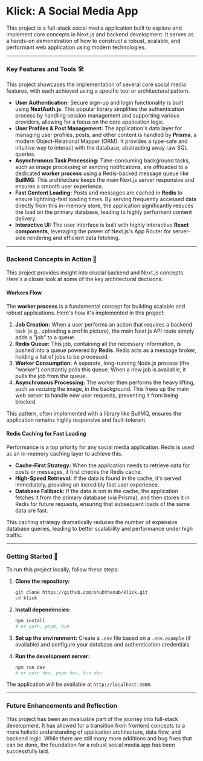 # Klick: A Social Media App

This project is a full-stack social media application built to explore and implement core concepts in Next.js and backend development. It serves as a hands-on demonstration of how to construct a robust, scalable, and performant web application using modern technologies.

-----

### Key Features and Tools 🛠️

This project showcases the implementation of several core social media features, with each achieved using a specific tool or architectural pattern.

  * **User Authentication:** Secure sign-up and login functionality is built using **NextAuth.js**. This popular library simplifies the authentication process by handling session management and supporting various providers, allowing for a focus on the core application logic.
  * **User Profiles & Post Management:** The application's data layer for managing user profiles, posts, and other content is handled by **Prisma**, a modern Object-Relational Mapper (ORM). It provides a type-safe and intuitive way to interact with the database, abstracting away raw SQL queries.
  * **Asynchronous Task Processing:** Time-consuming background tasks, such as image processing or sending notifications, are offloaded to a dedicated **worker process** using a Redis-backed message queue like **BullMQ**. This architecture keeps the main Next.js server responsive and ensures a smooth user experience.
  * **Fast Content Loading:** Posts and messages are cached in **Redis** to ensure lightning-fast loading times. By serving frequently accessed data directly from this in-memory store, the application significantly reduces the load on the primary database, leading to highly performant content delivery.
  * **Interactive UI:** The user interface is built with highly interactive **React components**, leveraging the power of Next.js's App Router for server-side rendering and efficient data fetching.

-----

### Backend Concepts in Action 🧠

This project provides insight into crucial backend and Next.js concepts. Here's a closer look at some of the key architectural decisions:

#### Workers Flow

The **worker process** is a fundamental concept for building scalable and robust applications. Here's how it's implemented in this project:

1.  **Job Creation:** When a user performs an action that requires a backend task (e.g., uploading a profile picture), the main Next.js API route simply adds a "job" to a queue.
2.  **Redis Queue:** This job, containing all the necessary information, is pushed into a queue powered by **Redis**. Redis acts as a message broker, holding a list of jobs to be processed.
3.  **Worker Consumption:** A separate, long-running Node.js process (the "worker") constantly polls this queue. When a new job is available, it pulls the job from the queue.
4.  **Asynchronous Processing:** The worker then performs the heavy lifting, such as resizing the image, in the background. This frees up the main web server to handle new user requests, preventing it from being blocked.

This pattern, often implemented with a library like BullMQ, ensures the application remains highly responsive and fault-tolerant.

#### Redis Caching for Fast Loading

Performance is a top priority for any social media application. Redis is used as an in-memory caching layer to achieve this.

  * **Cache-First Strategy:** When the application needs to retrieve data for posts or messages, it first checks the Redis cache.
  * **High-Speed Retrieval:** If the data is found in the cache, it's served immediately, providing an incredibly fast user experience.
  * **Database Fallback:** If the data is not in the cache, the application fetches it from the primary database (via Prisma), and then stores it in Redis for future requests, ensuring that subsequent loads of the same data are fast.

This caching strategy dramatically reduces the number of expensive database queries, leading to better scalability and performance under high traffic.

-----

### Getting Started 🚀

To run this project locally, follow these steps:

1.  **Clone the repository:**

    ```bash
    git clone https://github.com/shubthenub/klick.git
    cd klick
    ```

2.  **Install dependencies:**

    ```bash
    npm install
    # or yarn, pnpm, bun
    ```

3.  **Set up the environment:**
    Create a `.env` file based on a `.env.example` (if available) and configure your database and authentication credentials.

4.  **Run the development server:**

    ```bash
    npm run dev
    # or yarn dev, pnpm dev, bun dev
    ```

The application will be available at `http://localhost:3000`.

-----

### Future Enhancements and Reflection

This project has been an invaluable part of the journey into full-stack development. It has allowed for a transition from frontend concepts to a more holistic understanding of application architecture, data flow, and backend logic. While there are still many more additions and bug fixes that can be done, the foundation for a robust social media app has been successfully laid.
